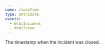 ```yaml
---
name: closeTime
type: attribute
events:
  - NrAiIncident
  - NrAiIssue
---
```


The timestamp when the incident was closed.
